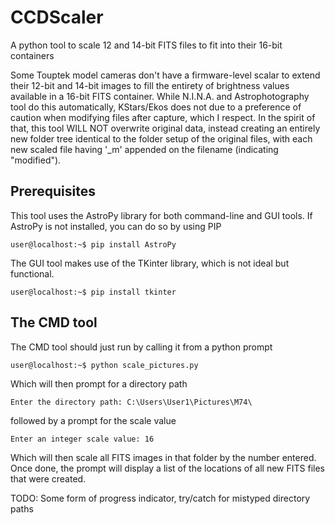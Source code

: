 # CCDScaler
A python tool to scale 12 and 14-bit FITS files to fit into their 16-bit containers

Some Touptek model cameras don't have a firmware-level scalar to extend their 12-bit and 14-bit images to fill the entirety of brightness values available in a 16-bit FITS container. While N.I.N.A. and Astrophotography tool do this automatically, KStars/Ekos does not due to a preference of caution when modifying files after capture, which I respect. In the spirit of that, this tool WILL NOT overwrite original data, instead creating an entirely new folder tree identical to the folder setup of the original files, with each new scaled file having '_m' appended on the filename (indicating "modified").

## Prerequisites
This tool uses the AstroPy library for both command-line and GUI tools. If AstroPy is not installed, you can do so by using PIP

```user@localhost:~$ pip install AstroPy```

The GUI tool makes use of the TKinter library, which is not ideal but functional.

```user@localhost:~$ pip install tkinter```

## The CMD tool

The CMD tool should just run by calling it from a python prompt

```user@localhost:~$ python scale_pictures.py```

Which will then prompt for a directory path

```Enter the directory path: C:\Users\User1\Pictures\M74\```

followed by a prompt for the scale value

```Enter an integer scale value: 16```

Which will then scale all FITS images in that folder by the number entered. Once done, the prompt will display a list of the locations of all new FITS files that were created.

TODO: Some form of progress indicator, try/catch for mistyped directory paths

